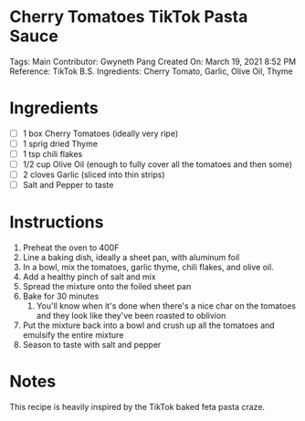# Cherry Tomatoes TikTok Pasta Sauce

Tags: Main
Contributor: Gwyneth Pang
Created On: March 19, 2021 8:52 PM
Reference: TikTok B.S.
Ingredients: Cherry Tomato, Garlic, Olive Oil, Thyme

# Ingredients

- [ ]  1 box Cherry Tomatoes (ideally very ripe)
- [ ]  1 sprig dried Thyme
- [ ]  1 tsp chili flakes
- [ ]  1/2 cup Olive Oil (enough to fully cover all the tomatoes and then some)
- [ ]  2 cloves Garlic (sliced into thin strips)
- [ ]  Salt and Pepper to taste

# Instructions

1. Preheat the oven to 400F
2. Line a baking dish, ideally a sheet pan, with aluminum foil
3. In a bowl, mix the tomatoes, garlic thyme, chili flakes, and olive oil.
4. Add a healthy pinch of salt and mix
5. Spread the mixture onto the foiled sheet pan
6. Bake for 30 minutes
    1. You'll know when it's done when there's a nice char on the tomatoes and they look like they've been roasted to oblivion
7. Put the mixture back into a bowl and crush up all the tomatoes and emulsify the entire mixture
8. Season to taste with salt and pepper

# Notes

This recipe is heavily inspired by the TikTok baked feta pasta craze.
